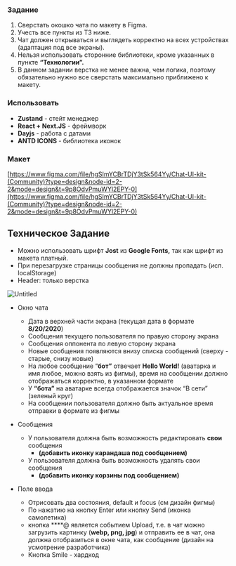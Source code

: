 ### Задание

1. Сверстать окошко чата по макету в Figma. 
2. Учесть все пункты из ТЗ ниже.
3. Чат должен открываться и выглядеть корректно на всех устройствах (адаптация под все экраны).
4. Нельзя использовать сторонние библиотеки, кроме указанных в пункте **“Технологии”.**
5. В данном задании верстка не менее важна, чем логика, поэтому обязательно нужно все сверстать максимально приближено к макету.

### Использовать

- **Zustand** - стейт менеджер
- **React + Next.JS** - фреймворк
- **Dayjs** - работа с датами
- **ANTD ICONS** - библиотека иконок

### Макет

[https://www.figma.com/file/hgSImYCBrTDjY3tSk564Yy/Chat-UI-kit-(Community)?type=design&node-id=2-2&mode=design&t=9p8OdvPmuWYl2EPY-0](https://www.figma.com/file/hgSImYCBrTDjY3tSk564Yy/Chat-UI-kit-(Community)?type=design&node-id=2-2&mode=design&t=9p8OdvPmuWYl2EPY-0)

## **Техническое Задание**

- Можно использовать шрифт **Jost** из **Google Fonts,** так как шрифт из макета платный.
- При перезагрузке страницы сообщения не должны пропадать (исп. localStorage)
- Header: только верстка

![Untitled](https://s3-us-west-2.amazonaws.com/secure.notion-static.com/04818a2d-d92c-4c45-8acf-0de4e9863747/Untitled.png)

- Окно чата
    - Дата в верхней части экрана (текущая дата в формате **8/20/2020**)
    - Сообщения текущего пользователя по правую сторону экрана
    - Сообщения оппонента по левую сторону экрана
    - Новые сообщения появляются внизу списка сообщений (сверху - старые, снизу новые)
    - На любое сообщение “**бот”** отвечает **Hello World!** (аватарка и имя любое, можно взять из фигмы), время на сообщении должно отображаться корректно, в указанном формате
    - У **“бота”** на аватарке всегда отображается значок “В сети” (зеленый круг)
    - На сообщении пользователя должно быть актуальное время отправки в формате из фигмы

- Сообщения
    - У пользователя должна быть возможность редактировать **свои** сообщения
        - **(добавить иконку карандаша под сообщением)**
    - У пользователя должна быть возможность удалять свои сообщения
        - **(добавить иконку корзины под сообщением)**

- Поле ввода
    - Отрисовать два состояния, default и focus (см дизайн фигмы)
    - По нажатию на кнопку Enter или кнопку Send (иконка самолетика)
    - кнопка ****@ является событием Upload, т.е. в чат можно загрузить картинку (**webp, png, jpg**) и отправить ее в чат, она должна отобразиться в окне чата, как сообщение (дизайн на усмотрение разработчика)
    - Кнопка Smile - хардкод
